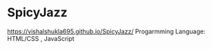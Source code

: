 # SpicyJazz
https://vishalshukla695.github.io/SpicyJazz/
Progarmming Language:
HTML/CSS , JavaScript
